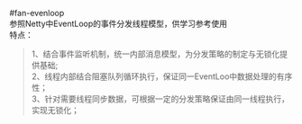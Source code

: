 #fan-evenloop  
参照Netty中EventLoop的事件分发线程模型，供学习参考使用  
特点：  
>1、结合事件监听机制，统一内部消息模型，为分发策略的制定与无锁化提供基础;   
2、线程内部结合阻塞队列循环执行，保证同一EventLoo中数据处理的有序性；  
3、针对需要线程同步数据，可根据一定的分发策略保证由同一线程执行，实现无锁化；  
